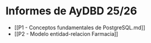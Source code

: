 # Informes de AyDBD 25/26

- [[P1 - Conceptos fundamentales de PostgreSQL.md]]
- [[P2 - Modelo entidad-relacion Farmacia]]
